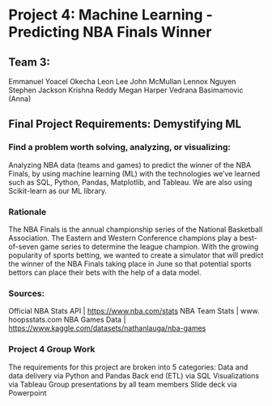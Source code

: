 # Project 4: Machine Learning - Predicting NBA Finals Winner 

## Team 3:
  Emmanuel Yoacel Okecha
  Leon Lee
  John McMullan
  Lennox Nguyen
  Stephen Jackson
  Krishna Reddy
  Megan Harper
  Vedrana Basimamovic (Anna) 


## Final Project Requirements: Demystifying ML

### Find a problem worth solving, analyzing, or visualizing:
  Analyzing NBA data (teams and games) to predict the winner of the NBA Finals, by using machine learning (ML) with the technologies we’ve learned such as SQL, Python, Pandas, Matplotlib, and Tableau. We are also using Scikit-learn as our ML library. 
  
### Rationale
  The NBA Finals is the annual championship series of the National Basketball Association. The Eastern and Western Conference champions play a best-of-seven game series to determine the league champion. With the growing popularity of sports betting, we wanted to create a simulator that will predict the winner of the NBA Finals taking place in June so that potential sports bettors can place their bets with the help of a data model.
  
### Sources:
  
  Official NBA Stats API  | https://www.nba.com/stats 
  NBA Team Stats |  www. hoopsstats.com
  NBA Games Data | https://www.kaggle.com/datasets/nathanlauga/nba-games

### Project 4 Group Work
  The requirements for this project are broken into 5 categories:
    Data and data delivery via Python and Pandas
    Back end (ETL) via SQL
    Visualizations via Tableau
    Group presentations by all team members
    Slide deck via Powerpoint
